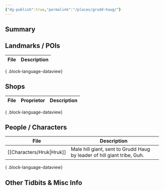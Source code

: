 ```yaml
---
{"dg-publish":true,"permalink":"/places/grudd-haug/"}
---
```


## Summary

## Landmarks / POIs

| File | Description |
| ---- | ----------- |

{ .block-language-dataview}

## Shops
| File | Proprietor | Description |
| ---- | ---------- | ----------- |

{ .block-language-dataview}

## People / Characters
| File                         | Description                                                             |
| ---------------------------- | ----------------------------------------------------------------------- |
| [[Characters/Hruk\|Hruk]] | Male hill giant, sent to Grudd Haug by leader of hill giant tribe, Guh. |

{ .block-language-dataview}

## Other Tidbits & Misc Info
